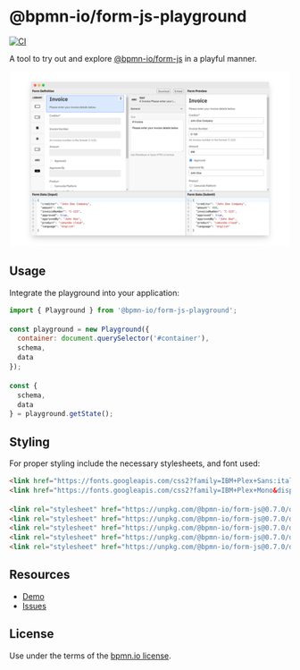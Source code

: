 # @bpmn-io/form-js-playground

[![CI](https://github.com/bpmn-io/form-js/workflows/CI/badge.svg)](https://github.com/bpmn-io/form-js/actions?query=workflow%3ACI)

A tool to try out and explore [@bpmn-io/form-js](../form-js) in a playful manner.

![Playground Screenshot](./resources/screenshot.png)


## Usage

Integrate the playground into your application:

```javascript
import { Playground } from '@bpmn-io/form-js-playground';

const playground = new Playground({
  container: document.querySelector('#container'),
  schema,
  data
});

const {
  schema,
  data
} = playground.getState();
```

## Styling

For proper styling include the necessary stylesheets, and font used:

```html
<link href="https://fonts.googleapis.com/css2?family=IBM+Plex+Sans:ital,wght@0,400;0,600;1,400&display=swap" rel="stylesheet">
<link href="https://fonts.googleapis.com/css2?family=IBM+Plex+Mono&display=swap" rel="stylesheet">

<link rel="stylesheet" href="https://unpkg.com/@bpmn-io/form-js@0.7.0/dist/assets/form-js.css">
<link rel="stylesheet" href="https://unpkg.com/@bpmn-io/form-js@0.7.0/dist/assets/form-js-editor.css">
<link rel="stylesheet" href="https://unpkg.com/@bpmn-io/form-js@0.7.0/dist/assets/dragula.css">
<link rel="stylesheet" href="https://unpkg.com/@bpmn-io/form-js@0.7.0/dist/assets/properties-panel.css">
<link rel="stylesheet" href="https://unpkg.com/@bpmn-io/form-js@0.7.0/dist/assets/form-js-playground.css">
```

## Resources

* [Demo](https://demo.bpmn.io/form)
* [Issues](https://github.com/bpmn-io/form-js/issues)


## License

Use under the terms of the [bpmn.io license](http://bpmn.io/license).